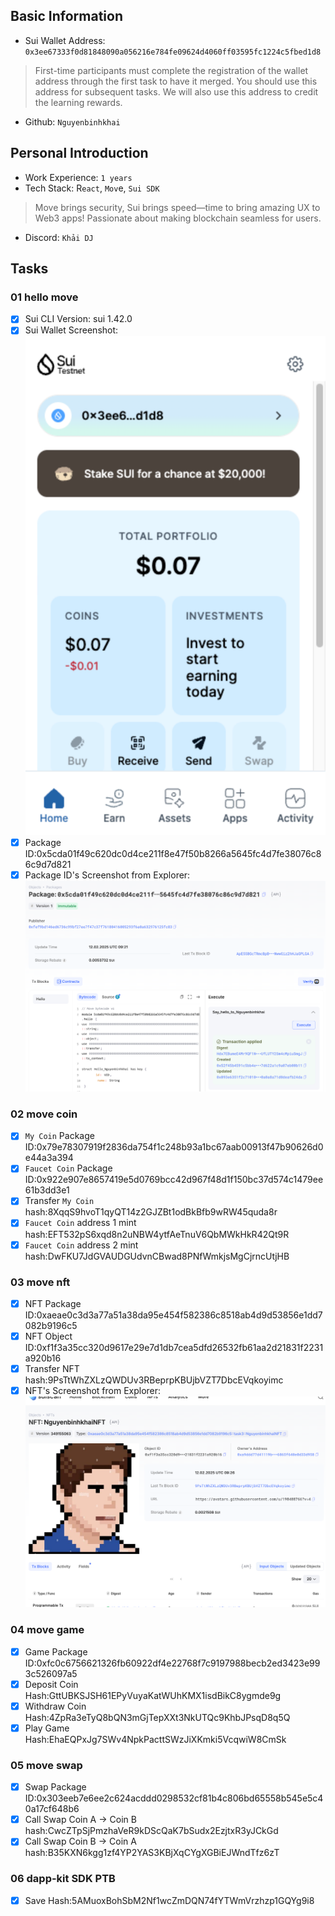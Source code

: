 ## Basic Information
- Sui Wallet Address: `0x3ee67333f0d81848090a056216e784fe09624d4060ff03595fc1224c5fbed1d8`
> First-time participants must complete the registration of the wallet address through the first task to have it merged. You should use this address for subsequent tasks. We will also use this address to credit the learning rewards.
- Github: `Nguyenbinhkhai`

## Personal Introduction
- Work Experience: `1 years`
- Tech Stack: R`eact`, `Mov`e, `Sui SDK`
> Move brings security, Sui brings speed—time to bring amazing UX to Web3 apps! Passionate about making blockchain seamless for users.
- Discord: `Khải DJ`

## Tasks

### 01 hello move
- [x] Sui CLI Version: sui 1.42.0
- [x] Sui Wallet Screenshot: ![](images/wallet.png)
- [x] Package ID:0x5cda01f49c620dc0d4ce211f8e47f50b8266a5645fc4d7fe38076c86c9d7d821
- [x] Package ID's Screenshot from Explorer: ![](images/packageid.png)

### 02 move coin
- [x] `My Coin` Package ID:0x79e78307919f2836da754f1c248b93a1bc67aab00913f47b90626d0e44a3a394
- [x] `Faucet Coin` Package ID:0x922e907e8657419e5d0769bcc42d967f48d1f150bc37d574c1479ee61b3dd3e1
- [x] Transfer `My Coin` hash:8XqqS9hvoT1qyQT14z2GJZBt1odBkBfb9wRW45quda8r
- [x] `Faucet Coin` address 1 mint hash:EFT532pS6xqd8n2uNBW4ytfAeTnuV6QbMWkHkR42Qt9R
- [x] `Faucet Coin` address 2 mint hash:DwFKU7JdGVAUDGUdvnCBwad8PNfWmkjsMgCjrncUtjHB

### 03 move nft
- [x] NFT Package ID:0xaeae0c3d3a77a51a38da95e454f582386c8518ab4d9d53856e1dd7082b9196c5
- [x] NFT Object ID:0xf1f3a35cc320d9617e29e7d1db7cea5dfd26532fb61aa2d21831f2231a920b16
- [x] Transfer NFT hash:9PsTtWhZXLzQWDUv3RBeprpKBUjbVZT7DbcEVqkoyimc
- [x] NFT's Screenshot from Explorer: ![](images/nft.png)

### 04 move game
- [x] Game Package ID:0xfc0c6756621326fb60922df4e22768f7c9197988becb2ed3423e993c526097a5
- [x] Deposit Coin Hash:GttUBKSJSH61EPyVuyaKatWUhKMX1isdBikC8ygmde9g
- [x] Withdraw Coin Hash:4ZpRa3eTyQ8bQN3mGjTepXXt3NkUTQc9KhbJPsqD8q5Q
- [x] Play Game Hash:EhaEQPxJg7SWv4NpkPacttSWzJiXKmki5VcqwiW8CmSk

### 05 move swap
- [x] Swap Package ID:0x303eeb7e6ee2c624acddd0298532cf81b4c806bd65558b545e5c40a17cf648b6
- [x] Call Swap Coin A -> Coin B hash:CwcZTpSjPmzhaVeR9kDScQaK7bSudx2EzjtxR3yJCkGd
- [x] Call Swap Coin B -> Coin A hash:B35KXN6kgg1zf4YP2YAS3KBjXqCYgXGBiEJWndTfz6zT

### 06 dapp-kit SDK PTB
- [x] Save Hash:5AMuoxBohSbM2Nf1wcZmDQN74fYTWmVrzhzp1GQYg9i8
